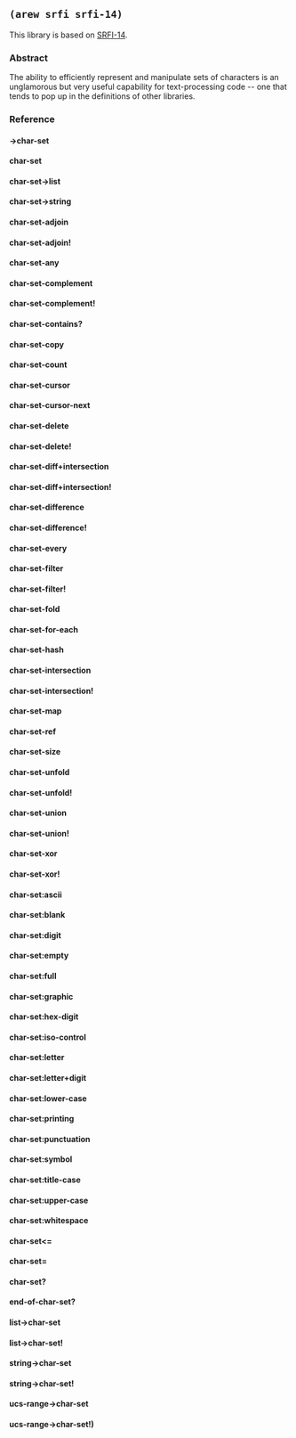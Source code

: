 ## `(arew srfi srfi-14)`

This library is based on [SRFI-14](https://srfi.schemers.org/srfi-14/).

### Abstract

The ability to efficiently represent and manipulate sets of characters
is an unglamorous but very useful capability for text-processing code
-- one that tends to pop up in the definitions of other libraries.

### Reference

#### ->char-set
#### char-set
#### char-set->list
#### char-set->string
#### char-set-adjoin
#### char-set-adjoin!
#### char-set-any
#### char-set-complement
#### char-set-complement!
#### char-set-contains?
#### char-set-copy
#### char-set-count
#### char-set-cursor
#### char-set-cursor-next
#### char-set-delete
#### char-set-delete!
#### char-set-diff+intersection
#### char-set-diff+intersection!
#### char-set-difference
#### char-set-difference!
#### char-set-every
#### char-set-filter
#### char-set-filter!
#### char-set-fold
#### char-set-for-each
#### char-set-hash
#### char-set-intersection
#### char-set-intersection!
#### char-set-map
#### char-set-ref
#### char-set-size
#### char-set-unfold
#### char-set-unfold!
#### char-set-union
#### char-set-union!
#### char-set-xor
#### char-set-xor!
#### char-set:ascii
#### char-set:blank
#### char-set:digit
#### char-set:empty
#### char-set:full
#### char-set:graphic
#### char-set:hex-digit
#### char-set:iso-control
#### char-set:letter
#### char-set:letter+digit
#### char-set:lower-case
#### char-set:printing
#### char-set:punctuation
#### char-set:symbol
#### char-set:title-case
#### char-set:upper-case
#### char-set:whitespace
#### char-set<=
#### char-set=
#### char-set?
#### end-of-char-set?
#### list->char-set
#### list->char-set!
#### string->char-set
#### string->char-set!
#### ucs-range->char-set
#### ucs-range->char-set!)
